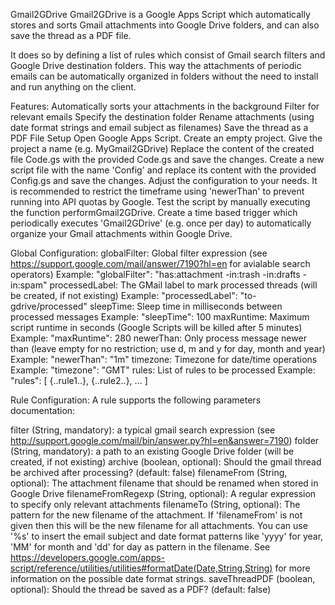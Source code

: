 Gmail2GDrive
Gmail2GDrive is a Google Apps Script which automatically stores and sorts Gmail attachments into Google Drive folders, and can also save the thread as a PDF file.

It does so by defining a list of rules which consist of Gmail search filters and Google Drive destination folders. This way the attachments of periodic emails can be automatically organized in folders without the need to install and run anything on the client.

Features:
Automatically sorts your attachments in the background
Filter for relevant emails
Specify the destination folder
Rename attachments (using date format strings and email subject as filenames)
Save the thread as a PDF File
Setup
Open Google Apps Script.
Create an empty project.
Give the project a name (e.g. MyGmail2GDrive)
Replace the content of the created file Code.gs with the provided Code.gs and save the changes.
Create a new script file with the name 'Config' and replace its content with the provided Config.gs and save the changes.
Adjust the configuration to your needs. It is recommended to restrict the timeframe using 'newerThan' to prevent running into API quotas by Google.
Test the script by manually executing the function performGmail2GDrive.
Create a time based trigger which periodically executes 'Gmail2GDrive' (e.g. once per day) to automatically organize your Gmail attachments within Google Drive.


Global Configuration:
globalFilter: Global filter expression (see https://support.google.com/mail/answer/7190?hl=en for avialable search operators)
Example: "globalFilter": "has:attachment -in:trash -in:drafts -in:spam"
processedLabel: The GMail label to mark processed threads (will be created, if not existing)
Example: "processedLabel": "to-gdrive/processed"
sleepTime: Sleep time in milliseconds between processed messages
Example: "sleepTime": 100
maxRuntime: Maximum script runtime in seconds (Google Scripts will be killed after 5 minutes)
Example: "maxRuntime": 280
newerThan: Only process message newer than (leave empty for no restriction; use d, m and y for day, month and year)
Example: "newerThan": "1m"
timezone: Timezone for date/time operations
Example: "timezone": "GMT"
rules: List of rules to be processed
Example: "rules": [ {..rule1..}, {..rule2..}, ... ]



Rule Configuration:
A rule supports the following parameters documentation:

filter (String, mandatory): a typical gmail search expression (see http://support.google.com/mail/bin/answer.py?hl=en&answer=7190)
folder (String, mandatory): a path to an existing Google Drive folder (will be created, if not existing)
archive (boolean, optional): Should the gmail thread be archived after processing? (default: false)
filenameFrom (String, optional): The attachment filename that should be renamed when stored in Google Drive
filenameFromRegexp (String, optional): A regular expression to specify only relevant attachments
filenameTo (String, optional): The pattern for the new filename of the attachment. If 'filenameFrom' is not given then this will be the new filename for all attachments.
You can use '%s' to insert the email subject and date format patterns like 'yyyy' for year, 'MM' for month and 'dd' for day as pattern in the filename.
See https://developers.google.com/apps-script/reference/utilities/utilities#formatDate(Date,String,String) for more information on the possible date format strings.
saveThreadPDF (boolean, optional): Should the thread be saved as a PDF? (default: false)
